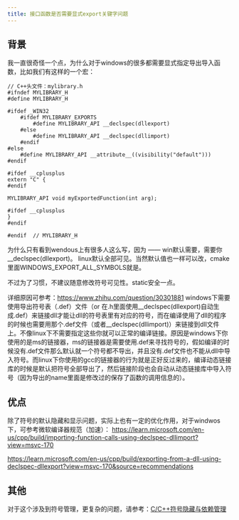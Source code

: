 ```yaml
---
title: 接口函数是否需要显式export关键字问题
---
```


## 背景

我一直很奇怪一个点，为什么对于windows的很多都需要显式指定导出导入函数，比如我们有这样的一个宏：

```
// C++头文件：mylibrary.h
#ifndef MYLIBRARY_H
#define MYLIBRARY_H

#ifdef _WIN32
    #ifdef MYLIBRARY_EXPORTS
        #define MYLIBRARY_API __declspec(dllexport)
    #else
        #define MYLIBRARY_API __declspec(dllimport)
    #endif
#else
    #define MYLIBRARY_API __attribute__((visibility("default")))
#endif

#ifdef __cplusplus
extern "C" {
#endif

MYLIBRARY_API void myExportedFunction(int arg);

#ifdef __cplusplus
}
#endif

#endif  // MYLIBRARY_H
```

为什么只有看到wendous上有很多人这么写，因为 —— win默认需要，需要你__declspec(dllexport)。
linux默认全部可见。当然默认值也一样可以改，cmake里面WINDOWS_EXPORT_ALL_SYMBOLS就是。

不过为了习惯，不建议随意修改符号可见性。static安全一点。

详细原因可参考：<https://www.zhihu.com/question/30301881>
windows下需要使用导出符号表（.def）文件（or 在.h里面使用__declspec(dllexport)自动生成.def）来链接dll才能让dll的符号表里有对应的符号，而在编译使用了dll的程序的时候也需要用那个.def文件（或者__declspec(dllimport)）来链接到dll文件上。不像linux下不需要指定这些你就可以正常的编译链接。原因是windows下你使用的是ms的链接器，ms的链接器是需要使用.def来寻找符号的，假如编译的时候没有.def文件那么默认就一个符号都不导出，并且没有.def文件也不能从dll中导入符号。而linux下你使用的gcc的链接器的行为就是正好反过来的，编译动态链接库的时候是默认把符号全部导出了，然后链接阶段也会自动从动态链接库中导入符号（因为导出的name里面是修改过的保存了函数的调用信息的）。

## 优点

除了符号的默认隐藏和显示问题，实际上也有一定的优化作用，对于windwos下，可参考微软编译器规范（加速）：
<https://learn.microsoft.com/en-us/cpp/build/importing-function-calls-using-declspec-dllimport?view=msvc-170>

<https://learn.microsoft.com/en-us/cpp/build/exporting-from-a-dll-using-declspec-dllexport?view=msvc-170&source=recommendations>

## 其他

对于这个涉及到符号管理，更复杂的问题，请参考：[C/C++符号隐藏与依赖管理](https://blog.eluvk.cn/%E6%91%98%E6%8A%84/2022/09/%E6%91%98%E6%8A%84c-c%E7%AC%A6%E5%8F%B7%E9%9A%90%E8%97%8F%E4%B8%8E%E4%BE%9D%E8%B5%96%E7%AE%A1%E7%90%86/)
